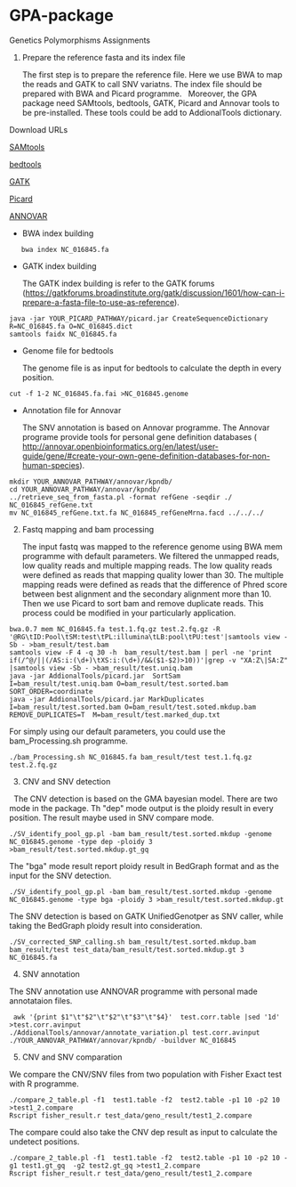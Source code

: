 

# GPA-package

Genetics Polymorphisms Assignments

1. Prepare the reference fasta and its index file

   The first step is to prepare the reference file. Here we use BWA to map the reads and GATK to call SNV variatns. The index file should be prepared with BWA and Picard programme. 
   Moreover, the GPA package need SAMtools, bedtools, GATK, Picard and Annovar tools to be pre-installed. These tools could be add to  AddionalTools dictionary. 

Download URLs

[SAMtools](https://github.com/samtools/samtools)

[bedtools](https://github.com/arq5x/bedtools2/blob/master/docs/index.rst)

[GATK](https://software.broadinstitute.org/gatk/download/)

[Picard](http://broadinstitute.github.io/picard/)

[ANNOVAR](http://annovar.openbioinformatics.org/en/latest/user-guide/download/)


+ BWA index building

```{sh}
   bwa index NC_016845.fa
```

+ GATK index building

   The GATK index building is refer to the GATK forums (https://gatkforums.broadinstitute.org/gatk/discussion/1601/how-can-i-prepare-a-fasta-file-to-use-as-reference). 
 
```{sh}
java -jar YOUR_PICARD_PATHWAY/picard.jar CreateSequenceDictionary R=NC_016845.fa O=NC_016845.dict 
samtools faidx NC_016845.fa
```

+ Genome file for bedtools

   The genome file is as input for bedtools to calculate the depth in every position.
```{sh}
cut -f 1-2 NC_016845.fa.fai >NC_016845.genome
```

+ Annotation file for Annovar

   The SNV annotation is based on Annovar programme. The Annovar programe provide tools for personal gene definition databases ( http://annovar.openbioinformatics.org/en/latest/user-guide/gene/#create-your-own-gene-definition-databases-for-non-human-species).

```{sh}
mkdir YOUR_ANNOVAR_PATHWAY/annovar/kpndb/
cd YOUR_ANNOVAR_PATHWAY/annovar/kpndb/
../retrieve_seq_from_fasta.pl -format refGene -seqdir ./ NC_016845_refGene.txt
mv NC_016845_refGene.txt.fa NC_016845_refGeneMrna.facd ../../../
```

2. Fastq mapping and bam processing

   The input fastq was mapped to the reference genome using BWA mem programme with default parameters. We filtered the unmapped reads, low quality reads and multiple mapping reads. The low quality reads were defined as reads that mapping quality lower than 30. The multiple mapping reads were defined as reads that the difference of Phred score between best alignment and the secondary alignment more than 10. Then we use Picard to sort bam and remove duplicate reads. This process could be modified in your particularly application.

```{sh}
bwa.0.7 mem NC_016845.fa test.1.fq.gz test.2.fq.gz -R '@RG\tID:Pool\tSM:test\tPL:illumina\tLB:pool\tPU:test'|samtools view -Sb - >bam_result/test.bam
samtools view -F 4 -q 30 -h  bam_result/test.bam | perl -ne 'print if(/^@/||(/AS:i:(\d+)\tXS:i:(\d+)/&&($1-$2)>10))'|grep -v "XA:Z\|SA:Z" |samtools view -Sb - >bam_result/test.uniq.bam
java -jar AddionalTools/picard.jar  SortSam  I=bam_result/test.uniq.bam O=bam_result/test.sorted.bam  SORT_ORDER=coordinate
java -jar AddionalTools/picard.jar MarkDuplicates I=bam_result/test.sorted.bam O=bam_result/test.soted.mkdup.bam REMOVE_DUPLICATES=T  M=bam_result/test.marked_dup.txt
```

For simply using our default parameters, you could use the bam_Processing.sh programme.

```{sh}
./bam_Processing.sh NC_016845.fa bam_result/test test.1.fq.gz test.2.fq.gz
```

3. CNV and SNV detection

   The CNV detection is based on the GMA bayesian model. There are two mode in the package. Th "dep" mode output is the ploidy result in every position. The result maybe used in SNV compare mode.

```{sh}
./SV_identify_pool_gp.pl -bam bam_result/test.sorted.mkdup -genome NC_016845.genome -type dep -ploidy 3 >bam_result/test.sorted.mkdup.gt_gq
```

The "bga" mode result report ploidy result in BedGraph format and as the input for the SNV detection.

```{sh}
./SV_identify_pool_gp.pl -bam bam_result/test.sorted.mkdup -genome NC_016845.genome -type bga -ploidy 3 >bam_result/test.sorted.mkdup.gt
```

The SNV detection is based on GATK UnifiedGenotper as SNV caller, while taking the BedGraph ploidy result into consideration.  

```{sh}
./SV_corrected_SNP_calling.sh bam_result/test.sorted.mkdup.bam bam_result/test test_data/bam_result/test.sorted.mkdup.gt 3 NC_016845.fa
```

4. SNV annotation

The SNV annotation use ANNOVAR programme with personal made annotataion files. 

```{sh}
 awk '{print $1"\t"$2"\t"$2"\t"$3"\t"$4}'  test.corr.table |sed '1d' >test.corr.avinput
./AddionalTools/annovar/annotate_variation.pl test.corr.avinput ./YOUR_ANNOVAR_PATHWAY/annovar/kpndb/ -buildver NC_016845
```

5. CNV and SNV comparation

We compare the CNV/SNV files from two population with Fisher Exact test with R programme. 

```{sh}
./compare_2_table.pl -f1  test1.table -f2  test2.table -p1 10 -p2 10 >test1_2.compare 
Rscript fisher_result.r test_data/geno_result/test1_2.compare
```

The compare could also take the CNV dep result as input to calculate the undetect positions.

```{sh}
./compare_2_table.pl -f1  test1.table -f2  test2.table -p1 10 -p2 10 -g1 test1.gt_gq  -g2 test2.gt_gq >test1_2.compare 
Rscript fisher_result.r test_data/geno_result/test1_2.compare
```

